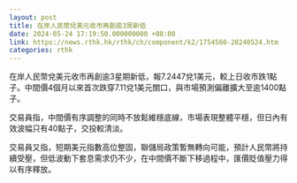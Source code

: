 ```yaml
---
layout: post
title: 在岸人民幣兌美元收市再創逾3周新低
date: 2024-05-24 17:19:50.000000000 +08:00
link: https://news.rthk.hk/rthk/ch/component/k2/1754560-20240524.htm
categories: rthk
---
```


在岸人民幣兌美元收市再創逾3星期新低，報7.2447兌1美元，較上日收市跌1點子。中間價4個月以來首次跌穿7.11兌1美元關口，與市場預測偏離擴大至逾1400點子。

交易員指，中間價有序調整的同時不放鬆維穩底線，市場表現整體平穩，但日內有效波幅只有40點子，交投較清淡。

交易員又指，短期美元指數高位整固，聯儲局政策暫無轉向可能，預計人民幣將持續受壓，但低波動下套息需求仍不少，在中間價不斷下移過程中，匯價貶值壓力得以有序釋放。
